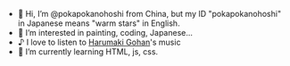 - 👋 Hi, I’m @pokapokanohoshi from China, but my ID "pokapokanohoshi" in Japanese means "warm stars" in English.
- 👀 I’m interested in painting, coding, Japanese...
- ♪ I love to listen to [Harumaki Gohan](https://harumakigohan.com/)'s music
- 🌱 I’m currently learning HTML, js, css.

<!---
pokapokanohoshi/pokapokanohoshi is a ✨ special ✨ repository because its `README.md` (this file) appears on your GitHub profile.
You can click the Preview link to take a look at your changes.
--->
